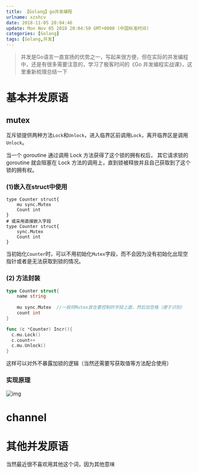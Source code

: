 ```yaml
---
title: 【Golang】go并发编程
urlname: xzxhcv
date: 2018-11-05 20:04:46
update: Mon Nov 05 2018 20:04:50 GMT+0800 (中国标准时间)
categories: [Golang]
tags: [Golang,并发]
---
```




> 并发是Go语言一直宣扬的优势之一，写起来很方便，但在实际的并发编程中，还是有很多需要注意的，学习了极客时间的《Go 并发编程实战课》，这里重新梳理总结一下

<!--more-->  



# 基本并发原语



## mutex

互斥锁提供两种方法`Lock`和`Unlock`，进入临界区前调用`Lock`，离开临界区是调用`Unlock`。

当一个 goroutine 通过调用 Lock 方法获得了这个锁的拥有权后， 其它请求锁的 goroutine 就会阻塞在 Lock 方法的调用上，直到锁被释放并且自己获取到了这个锁的拥有权。

### (1)嵌入在struct中使用

```
type Counter struct{
	mu sync.Mutex
	Count int
}
# 或采用直接嵌入字段
type Counter struct{
	sync.Mutex
	Count int
}
```

当初始化`Counter`时，可以不用初始化`Mutex`字段，而不会因为没有初始化出现空指针或者是无法获取到锁的情况。

### (2) 方法封装

```go
type Counter struct{
	name string
	
	mu sync.Mutex  //一般将Mutex放在要控制的字段上面，然后加空格（便于识别）
	count int
}

func (c *Counter) Incr(){
  c.mu.Lock()
  c.count++
  c.mu.Unlock()
}
```

这样可以对外不暴露加锁的逻辑（当然还需要写获取值等方法配合使用）

### 实现原理

![img](https://blog-1252063226.cos.ap-beijing.myqcloud.com/img/c28531b47ff7f220d5bc3c9650180835.jpg)



# channel



# 其他并发原语

当然最近很不喜欢用其他这个词，因为其他意味